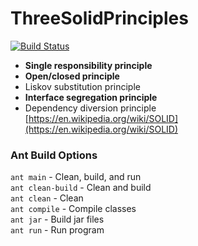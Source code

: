 # ThreeSolidPrinciples
[![Build Status](https://travis-ci.com/CS3398-Ganymede-Giants/ThreeSolidPrinciples.svg?branch=robert-test)](https://travis-ci.com/CS3398-Ganymede-Giants/ThreeSolidPrinciples)

* **Single responsibility principle**
* **Open/closed principle**
* Liskov substitution principle
* **Interface segregation principle**
* Dependency diversion principle  
[https://en.wikipedia.org/wiki/SOLID](https://en.wikipedia.org/wiki/SOLID)

### Ant Build Options
`ant main` - Clean, build, and run  
`ant clean-build` - Clean and build  
`ant clean` - Clean  
`ant compile` - Compile classes  
`ant jar` - Build jar files  
`ant run` - Run program  
